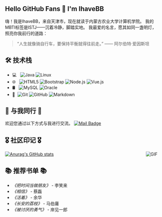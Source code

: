 ## Hello GitHub Fans 👋 I'm IhaveBB

嗨！我是IhaveBB，来自天津市，现在就读于内蒙古农业大学计算机学院。
我的MBTI标签是ISTJ——沉着冷静，脚踏实地。
我最爱的名言，愿其如同一盏明灯，照亮你我前行的道路：
> “人生就像骑自行车，要保持平衡就得往前走。”
> —— 阿尔伯特·爱因斯坦

## 🛠 技术栈

- 💻 &#160; ![Java](https://img.shields.io/badge/-Java-333333?style=flat&logo=Java&logoColor=007396)
![Linux](https://img.shields.io/badge/-Linux-333333?style=flat&logo=Linux&logoColor=FCC624)
- 🌐 &#160; ![HTML5](https://img.shields.io/badge/-HTML5-333333?style=flat&logo=HTML5)
![Bootstrap](https://img.shields.io/badge/-Bootstrap-333333?style=flat&logo=bootstrap&logoColor=563D7C)
![Node.js](https://img.shields.io/badge/-Node.js-333333?style=flat&logo=node.js)
![Vue.js](https://img.shields.io/badge/-VueJS-333333?style=flat&logo=Vue.js)
- 🛢 &#160; ![MySQL](https://img.shields.io/badge/-MySQL-333333?style=flat&logo=mysql)
![Oracle](https://img.shields.io/badge/-Oracle-333333?style=flat&logo=Oracle)
- 🔧 &#160;![Git](https://img.shields.io/badge/-Git-333333?style=flat&logo=git)
![GitHub](https://img.shields.io/badge/-GitHub-333333?style=flat&logo=github)
![Markdown](https://img.shields.io/badge/-Markdown-333333?style=flat&logo=markdown)

## 📝 与我同行 📝
欢迎您通过以下方式与我进行交流。
[![Mail Badge](https://img.shields.io/badge/-IhaveBB@outlook.com-c14438?style=flat&logo=Gmail&logoColor=white&link=mailto:IhaveBB@outlook.com)](mailto:ihavebb@outlook.com)

## 🎖️ 社区印记 🎖️
[![Anurag's GitHub stats](https://github-readme-stats.vercel.app/api?username=IhaveBB)](https://github.com/anuraghazra/github-readme-stats)
<img align="right" alt="GIF" src="https://raw.githubusercontent.com/JoeyBling/JoeyBling/master/pic/pusheencode.gif" />

## 📚 推荐书单 📚
- *《把时间当做朋友》* - 李笑来
- *《相信》* - 蔡磊
- *《活着》* - 余华
- *《长安的荔枝》* - 马伯庸
- *《被讨厌的勇气》* - 岸见一郎 
